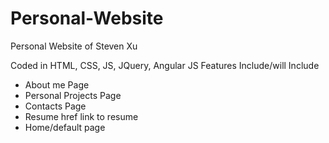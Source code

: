 # Personal-Website
Personal Website of Steven Xu

Coded in HTML, CSS, JS, JQuery, Angular JS
Features Include/will Include
- About me Page
- Personal Projects Page
- Contacts Page
- Resume href link to resume
- Home/default page
